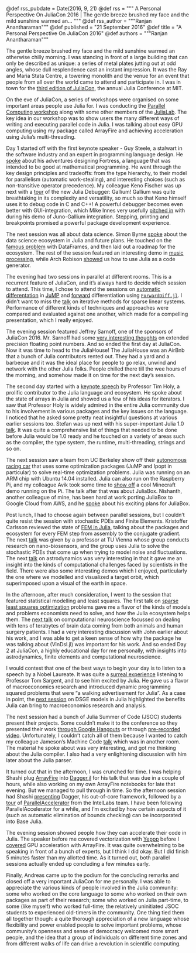 @def rss_pubdate = Date(2016, 9, 21)
@def rss = """ A Personal Perspective On JuliaCon 2016 | The gentle breeze brushed my face and the mild sunshine warmed an... """
@def rss_author = """Ranjan Anantharaman"""
@def published = "21 September 2016"
@def title = "A Personal Perspective On JuliaCon 2016"
@def authors = """Ranjan Anantharaman"""  



The gentle breeze brushed my face and the mild sunshine warmed an
otherwise chilly morning. I was standing in front of a large building that can
only be described as unique: a series of metal plates jutting out at odd angles,
whose dull resplendence cast an instant impression. It was the Ray and Maria
Stata Centre, a towering monolith and the venue for an event that
people from all over the world came to attend and participate in. I was in town for
the [third edition of JuliaCon](https://www.youtube.com/watch?v=EZD3Scuv02g&list=PLP8iPy9hna6SQPwZUDtAM59-wPzCPyD_S),
the annual Julia Conference at MIT.

On the eve of JuliaCon, a series of workshops were organised on some important
areas people use Julia for. I was conducting the
[Parallel Computing workshop](https://www.youtube.com/watch?v=euZkvgx0fG8)
along with some other members of the [JuliaLab](http://julia.mit.edu/). The key idea in our workshop was
to show users the many different ways of writing and executing parallel code in Julia.
I was talking about easy GPU computing using my package called ArrayFire and achieving
acceleration using Julia’s multi-threading.

Day 1 started off with the first keynote speaker - Guy Steele, a stalwart
in the software industry and an expert in programming language design. He
[spoke](https://www.youtube.com/watch?v=EZD3Scuv02g) about his adventures designing
Fortress, a language that was intended to be good at mathematical programming.
He went through the key design principles and tradeoffs: from the type hierarchy,
to their model for parallelism (automatic work-stealing), and interesting choices
(such as non-transitive operator precedence). My colleague Keno Fischer was up next
with a [tour](https://www.youtube.com/watch?v=e6-hcOHO0tc) of the new Julia Debugger:
Gallium! Gallium was quite breathtaking in its complexity and versatility, so much so
that Keno himself uses it to debug code in C and C++! A powerful debugger becomes even
better with GUI-integration, which Mike Innes very usefully
[pitched in](https://www.youtube.com/watch?v=yDwUL3aRSRc) with during his demo of
Juno-Gallium integration. Stepping, printing and breakpoints promised a powerful
package development experience.

The next session was all about data science. Simon Byrne
[spoke](https://www.youtube.com/watch?v=ScCY_nE0hlU) about the data science ecosystem
in Julia and future plans. He touched on the
[famous problem](http://www.johnmyleswhite.com/notebook/2015/11/28/why-julias-dataframes-are-still-slow/)
with DataFrames, and then laid out a roadmap for the ecosystem. The rest of the
session featured an interesting demo in
[music processing](https://www.youtube.com/watch?v=IOVrVOacLP8),
while Arch Robison [showed](https://www.youtube.com/watch?v=02NkiDoRDCU)
us how to use Julia as a code generator.

The evening had two sessions in parallel at different rooms. This is a recurrent
feature of JuliaCon, and it’s always hard to decide which session to attend.
This time, I chose to attend the sessions on
[automatic differentation](https://www.youtube.com/watch?v=xtfNug-htcs) in
[JuMP](https://github.com/JuliaOpt/JuMP.jl) and
[forward](https://www.youtube.com/watch?v=r2hhRSHiQwY) differentiation using
[`ForwardDiff.jl`](https://github.com/JuliaDiff/ForwardDiff.jl). I didn’t want to miss the
[talk](https://www.youtube.com/watch?v=AJHyr-O5qfY) on iterative methods for sparse
linear systems. Performance of different kinds of techniques and approaches were compared
and evaluated against one another, which made for a compelling presentation,
which I really enjoyed.

The evening session featured Jeffrey Sarnoff, one of the sponsors of JuliaCon 2016.
Mr. Sarnoff had some [very interesting thoughts](https://www.youtube.com/watch?v=R111conL0jM)
on extended precision floating point numbers. And so ended the first day at JuliaCon.
Now it was time to head to the JuliaHouse! The JuliaHouse was an AirBnb that a bunch of
Julia contributors rented out. They had a yard and a barbecue and it was the ideal place
for people to go relax, unwind and network with the other Julia folks. People chilled there
till the wee hours of the morning, and somehow made it on time for the next day’s session.

The second day started with a [keynote speech](https://www.youtube.com/watch?v=fl0g9tHeghA)
by Professor Tim Holy, a prolific contributor to the Julia language and ecosystem.
He spoke about the state of arrays in Julia and showed us a few of his ideas for iterators.
I saw that Professor Holy is widely admired in the entire Julia community due to his involvement
in various packages and the key issues on the language. I noticed that he asked some pretty neat
insightful questions at various earlier sessions too. Stefan was up next with his super-important
Julia 1.0 [talk](https://www.youtube.com/watch?v=5gXMpbY1kJY). It was quite a comprehensive list
of things that needed to be done before Julia would be 1.0 ready and he touched on a variety of areas
such as the compiler, the type system, the runtime, multi-threading, strings and so on.

The next session saw a team from UC Berkeley show off their
[autonomous racing car](https://www.youtube.com/watch?v=bX4TXWO7dA0) that uses some optimization
packages (JuMP and Ipopt in particular) to solve real-time optimization problems. Julia was running
on an ARM chip with Ubuntu 14.04 installed. Julia can also run on the Raspberry Pi, and my colleague
Avik took some time to [show off](https://www.youtube.com/watch?v=EvJ-OvTC5eE) a cool Minecraft demo
running on the Pi. The talk after that was about JuliaBox. Nishanth, another colleague of mine, has
been hard at work porting JuliaBox to Google Cloud from AWS, and he
[spoke](https://www.youtube.com/watch?v=j0tmyWJ-aSQ) about his exciting plans for JuliaBox.

Post lunch, I had to choose again between parallel sessions, but I couldn’t quite
resist the session with stochastic PDEs and Finite Elements. Kristoffer Carlsson
reviewed the state of [FEM in Julia](https://www.youtube.com/watch?v=30TUEhbGmuc),
talking about the packages and ecosystem for every FEM step from assembly to the
conjugate gradient. The next [talk](https://www.youtube.com/watch?v=EEP2NMgC9Zo)
was given by a professor at TU Vienna whose group conducts research on nano-biosensors,
and the group uses Julia to solve the stochastic PDEs that come up when trying to model
noise and fluctuations. The next [talk](https://www.youtube.com/watch?v=IjJqVwtWO3s)
on astrodynamics was very interesting in that it gave me an insight into the kinds of
computational challenges faced by scientists in the field. There were also some interesting
demos which I enjoyed, particularly the one where we modelled and visualized a target orbit,
which superimposed upon a visual of the earth in space.

In the afternoon, after much consideration, I went to the session that featured statistical
modelling and least squares. The first talk on
[sparse least squares optimization](https://www.youtube.com/watch?v=S5sA-Ch_KPo) problems
gave me a flavor of the kinds of models and problems economists need to solve, and how the
Julia ecosystem helps them. The [next talk](https://www.youtube.com/watch?v=ZfjRjljXYXk)
on computational neuroscience focussed on dealing with tens of terabytes of brain data
coming from both animals and human surgery patients. I had a very interesting discussion
with John earlier about his work, and I was able to get a keen sense of how why the package
he was talking about (VinDsl.jl) was important for his work. And so ended Day 2 at JuliaCon,
a highly educational day for me personally, with insights into astrodynamics, finite elements
and computational neuroscience.

I would contest that one of the best ways to begin your day is to listen to a speech by a Nobel
Laureate. It was quite a [surreal experience](https://www.youtube.com/watch?v=KkKBwJkYgVk)
listening to Professor Tom Sargent, and to see him excited by Julia. He gave us a flavor of
macroeconomics research and introduced dynamic programming squared problems that were
“a walking advertisement for Julia”. As a case in point, the
[next session](https://www.youtube.com/watch?v=Vd2LJI3JLU0) on DSGE models in Julia highlighted
the benefits Julia can bring to macroeconomics research and analysis.

The next session had a bunch of Julia Summer of Code (JSOC) students present their projects.
Some couldn’t make it to the conference so they presented their work
[through Google Hangouts](https://www.youtube.com/watch?v=On0AtfGh758) or through
[pre-recorded video](https://www.youtube.com/watch?v=AVOooQYi9F4). Unfortunately, I couldn’t
catch all of them because I wanted to catch my colleague Jameson’s Machine Code
[talk](https://www.youtube.com/watch?v=ErGi9sNgUjw) which was in another room. The material
he spoke about was very interesting, and got me thinking about the Julia compiler. I also had a
very enlightening discussion with him later about the Julia parser.

It turned out that in the afternoon, I was crunched for time. I was helping Shashi plug
[ArrayFire](https://github.com/JuliaComputing/ArrayFire.jl) into
[Dagger.jl](https://github.com/JuliaParallel/Dagger.jl) for his talk that was due in a
couple of hours, while also working on my own ArrayFire notebooks for late that evening.
But we managed to pull through in time. So the afternoon session had
Shashi [presenting](https://www.youtube.com/watch?v=1hvCuQtt6Yg)
Dagger, his out-of-core framework, followed by a [tour](https://www.youtube.com/watch?v=Ti9qqAe_NF4)
of [ParallelAccelerator](https://github.com/IntelLabs/ParallelAccelerator.jl) from the IntelLabs team.
I have been following ParallelAccelerator for a while, and I’m excited by how certain aspects
of it (such as automatic elimination of bounds checking) can be incorporated into Base Julia.

The evening session showed people how they can accelerate their code in Julia. The speaker
before me covered vectorization with [Yeppp](https://www.youtube.com/watch?v=luScuvqiow4)
before I [covered](https://www.youtube.com/watch?v=2f32XSMYlDk) GPU acceleration with ArrayFire.
It was quite overwhelming to be speaking in front of a bunch of experts, but I think I did okay.
But I did finish 5 minutes faster than my allotted time. As it turned out, both parallel sessions
actually ended up concluding a few minutes early.

Finally, Andreas came up to the podium for the concluding remarks and closed off a very important
JuliaCon for me personally. I was able to appreciate the various kinds of people involved in the
Julia community: some who worked on the core language to some who worked on their own packages as
part of their research; some who worked on Julia part-time, to some (like myself) who worked
full-time; the relatively uninitiated JSOC students to experienced old-timers in the community.
One thing tied them all together though: a quite thorough appreciation of a new language whose
flexibility and power enabled people to solve important problems, whose community’s openness and sense
of democracy welcomed more smart people, and the idea that a group of individuals on different time zones
and from different walks of life can drive a revolution in scientific computing.
